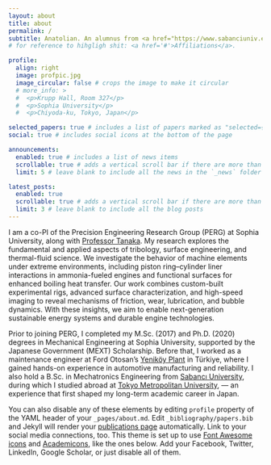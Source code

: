```yaml
---
layout: about
title: about
permalink: /
subtitle: Anatolian. An alumnus from <a href="https://www.sabanciuniv.edu/en">Sabanci University</a>. Now, an assistant professor @ PERG <br>(Precision Engineering Research Group), <a href="https://fst.sophia.ac.jp/en/department/eas/">EAS</a>, <a href="https://www.sophia.ac.jp/eng/">Sophia University</a>.
# for reference to hihgligh shit: <a href='#'>Affiliations</a>.

profile:
  align: right
  image: profpic.jpg
  image_circular: false # crops the image to make it circular
  # more_info: >
  #  <p>Krupp Hall, Room 327</p>
  #  <p>Sophia University</p>
  #  <p>Chiyoda-ku, Tokyo, Japan</p>

selected_papers: true # includes a list of papers marked as "selected={true}"
social: true # includes social icons at the bottom of the page

announcements:
  enabled: true # includes a list of news items
  scrollable: true # adds a vertical scroll bar if there are more than 3 news items
  limit: 5 # leave blank to include all the news in the `_news` folder

latest_posts:
  enabled: true
  scrollable: true # adds a vertical scroll bar if there are more than 3 new posts items
  limit: 3 # leave blank to include all the blog posts
---
```


I am a co-PI of the Precision Engineering Research Group (PERG) at Sophia University, along with [Professor Tanaka](https://fst.sophia.ac.jp/en/faculty/hidetake-tanaka). My research explores the fundamental and applied aspects of tribology, surface engineering, and thermal-fluid science. We investigate the behavior of machine elements under extreme environments, including piston ring–cylinder liner interactions in ammonia-fueled engines and functional surfaces for enhanced boiling heat transfer. Our work combines custom-built experimental rigs, advanced surface characterization, and high-speed imaging to reveal mechanisms of friction, wear, lubrication, and bubble dynamics. With these insights, we aim to enable next-generation sustainable energy systems and durable engine technologies.

Prior to joining PERG, I completed my M.Sc. (2017) and Ph.D. (2020) degrees in Mechanical Engineering at Sophia University, supported by the Japanese Government (MEXT) Scholarship. Before that, I worked as a maintenance engineer at Ford Otosan’s [Yeniköy Plant](https://www.fordotosan.com.tr/en/operations/production/plants) in Türkiye, where I gained hands-on experience in automotive manufacturing and reliability. I also hold a B.Sc. in Mechatronics Engineering from [Sabancı University](https://www.sabanciuniv.edu/en), during which I studied abroad at [Tokyo Metropolitan University](https://www.tmu.ac.jp/english/index.html), — an experience that first shaped my long-term academic career in Japan.

You can also disable any of these elements by editing `profile` property of the YAML header of your `_pages/about.md`. Edit `_bibliography/papers.bib` and Jekyll will render your [publications page](/al-folio/publications/) automatically. Link to your social media connections, too. This theme is set up to use [Font Awesome icons](https://fontawesome.com/) and [Academicons](https://jpswalsh.github.io/academicons/), like the ones below. Add your Facebook, Twitter, LinkedIn, Google Scholar, or just disable all of them.
